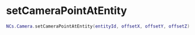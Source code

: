 # setCameraPointAtEntity

```lua
NCs.Camera.setCameraPointAtEntity(entityId, offsetX, offsetY, offsetZ)
```